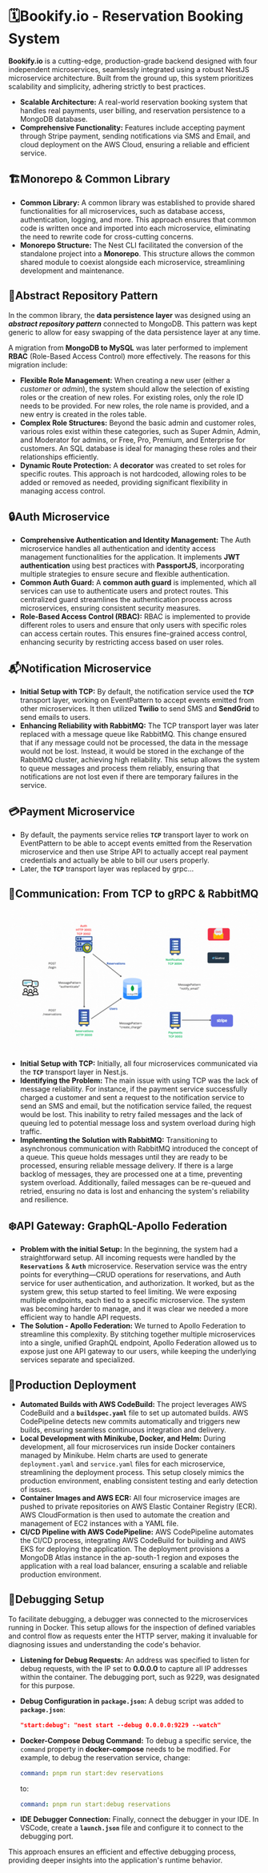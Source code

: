 # 🗓️Bookify.io - Reservation Booking System

**Bookify.io** is a cutting-edge, production-grade backend designed with four independent microservices, seamlessly integrated using a robust NestJS microservice architecture. Built from the ground up, this system prioritizes scalability and simplicity, adhering strictly to best practices.

- **Scalable Architecture:** A real-world reservation booking system that handles real payments, user billing, and reservation persistence to a MongoDB database.
- **Comprehensive Functionality:** Features include accepting payment through Stripe payment, sending notifications via SMS and Email, and cloud deployment on the AWS Cloud, ensuring a reliable and efficient service.

## 🏗️Monorepo & Common Library

- **Common Library:** A common library was established to provide shared functionalities for all microservices, such as database access, authentication, logging, and more. This approach ensures that common code is written once and imported into each microservice, eliminating the need to rewrite code for cross-cutting concerns.
- **Monorepo Structure:** The Nest CLI facilitated the conversion of the standalone project into a **Monorepo**. This structure allows the common shared module to coexist alongside each microservice, streamlining development and maintenance.

## 📂Abstract Repository Pattern

In the common library, the **data persistence layer** was designed using an ***abstract repository pattern*** connected to MongoDB. This pattern was kept generic to allow for easy swapping of the data persistence layer at any time.

A migration from **MongoDB to MySQL** was later performed to implement **RBAC** (Role-Based Access Control) more effectively. The reasons for this migration include:

- **Flexible Role Management:** When creating a new user (either a *customer* or *admin*), the system should allow the selection of existing roles or the creation of new roles. For existing roles, only the role ID needs to be provided. For new roles, the role name is provided, and a new entry is created in the roles table.
- **Complex Role Structures:** Beyond the basic admin and customer roles, various roles exist within these categories, such as Super Admin, Admin, and Moderator for admins, or Free, Pro, Premium, and Enterprise for customers. An SQL database is ideal for managing these roles and their relationships efficiently.
- **Dynamic Route Protection:** A **decorator** was created to set roles for specific routes. This approach is not hardcoded, allowing roles to be added or removed as needed, providing significant flexibility in managing access control.

## 🔒Auth Microservice

- **Comprehensive Authentication and Identity Management:** The Auth microservice handles all authentication and identity access management functionalities for the application. It implements **JWT authentication** using best practices with **PassportJS**, incorporating multiple strategies to ensure secure and flexible authentication.
- **Common Auth Guard:** A **common auth guard** is implemented, which all services can use to authenticate users and protect routes. This centralized guard streamlines the authentication process across microservices, ensuring consistent security measures.
- **Role-Based Access Control (RBAC):** RBAC is implemented to provide different roles to users and ensure that only users with specific roles can access certain routes. This ensures fine-grained access control, enhancing security by restricting access based on user roles.

## 📬Notification Microservice

- **Initial Setup with TCP:** By default, the notification service used the **`TCP`** transport layer, working on EventPattern to accept events emitted from other microservices. It then utilized **Twilio** to send SMS and **SendGrid** to send emails to users.
- **Enhancing Reliability with RabbitMQ:** The TCP transport layer was later replaced with a message queue like RabbitMQ. This change ensured that if any message could not be processed, the data in the message would not be lost. Instead, it would be stored in the exchange of the RabbitMQ cluster, achieving high reliability. This setup allows the system to queue messages and process them reliably, ensuring that notifications are not lost even if there are temporary failures in the service.

## 💳Payment Microservice

- By default, the payments service relies **`TCP`** transport layer to work on EventPattern to be able to accept events emitted from the Reservation microservice and then use Stripe API to actually accept real payment credentials and actually be able to bill our users properly.
- Later, the **`TCP`** transport layer was replaced by grpc...

## 📨Communication: From TCP to gRPC & RabbitMQ

<p align="center">
  <img src="diagrams/diagram_01.gif" alt="TCP" />
</p>

- **Initial Setup with TCP:** Initially, all four microservices communicated via the **`TCP`** transport layer in Nest.js.
- **Identifying the Problem:** The main issue with using TCP was the lack of message reliability. For instance, if the payment service successfully charged a customer and sent a request to the notification service to send an SMS and email, but the notification service failed, the request would be lost. This inability to retry failed messages and the lack of queuing led to potential message loss and system overload during high traffic.
- **Implementing the Solution with RabbitMQ:** Transitioning to asynchronous communication with RabbitMQ introduced the concept of a queue. This queue holds messages until they are ready to be processed, ensuring reliable message delivery. If there is a large backlog of messages, they are processed one at a time, preventing system overload. Additionally, failed messages can be re-queued and retried, ensuring no data is lost and enhancing the system's reliability and resilience.

## ❄️API Gateway: GraphQL-Apollo Federation
- **Problem with the initial Setup:** In the beginning, the system had a straightforward setup. All incoming requests were handled by the **`Reservations`** & **`Auth`** microservice. Reservation service was the entry points for everything—CRUD operations for reservations, and Auth service for user authentication, and authorization. It worked, but as the system grew, this setup started to feel limiting. We were exposing multiple endpoints, each tied to a specific microservice. The system was becoming harder to manage, and it was clear we needed a more efficient way to handle API requests.
- **The Solution - Apollo Federation:** We turned to Apollo Federation to streamline this complexity. By stitching together multiple microservices into a single, unified GraphQL endpoint, Apollo Federation allowed us to expose just one API gateway to our users, while keeping the underlying services separate and specialized.


## 🚀Production Deployment

- **Automated Builds with AWS CodeBuild:** The project leverages AWS CodeBuild and a **`buildspec.yaml`** file to set up automated builds. AWS CodePipeline detects new commits automatically and triggers new builds, ensuring seamless continuous integration and delivery.
- **Local Development with Minikube, Docker, and Helm:** During development, all four microservices run inside Docker containers managed by Minikube. Helm charts are used to generate `deployment.yaml` and `service.yaml` files for each microservice, streamlining the deployment process. This setup closely mimics the production environment, enabling consistent testing and early detection of issues.
- **Container Images and AWS ECR:** All four microservice images are pushed to private repositories on AWS Elastic Container Registry (ECR). AWS CloudFormation is then used to automate the creation and management of EC2 instances with a YAML file.
- **CI/CD Pipeline with AWS CodePipeline:** AWS CodePipeline automates the CI/CD process, integrating AWS CodeBuild for building and AWS EKS for deploying the application. The deployment provisions a MongoDB Atlas instance in the ap-south-1 region and exposes the application with a real load balancer, ensuring a scalable and reliable production environment.

## 🐞Debugging Setup

To facilitate debugging, a debugger was connected to the microservices running in Docker. This setup allows for the inspection of defined variables and control flow as requests enter the HTTP server, making it invaluable for diagnosing issues and understanding the code's behavior.

- **Listening for Debug Requests:** An address was specified to listen for debug requests, with the IP set to **0.0.0.0** to capture all IP addresses within the container. The debugging port, such as 9229, was designated for this purpose.
- **Debug Configuration in `package.json`:** A debug script was added to **`package.json`**:
    
    ```json
    "start:debug": "nest start --debug 0.0.0.0:9229 --watch"
    ```
    
- **Docker-Compose Debug Command:** To debug a specific service, the `command` property in **docker-compose** needs to be modified. For example, to debug the reservation service, change:
    
    ```yaml
    command: pnpm run start:dev reservations
    ```
    
    to:
    
    ```yaml
    command: pnpm run start:debug reservations
    ```
    
- **IDE Debugger Connection:** Finally, connect the debugger in your IDE. In VSCode, create a **`launch.json`** file and configure it to connect to the debugging port.

This approach ensures an efficient and effective debugging process, providing deeper insights into the application's runtime behavior.
